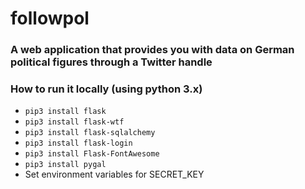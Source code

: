 # followpol

### A web application that provides you with data on German political figures through a Twitter handle

### How to run it locally (using python 3.x)
* `pip3 install flask`
* `pip3 install flask-wtf`
* `pip3 install flask-sqlalchemy`
* `pip3 install flask-login`
* `pip3 install Flask-FontAwesome`
* `pip3 install pygal`
* Set environment variables for SECRET_KEY
